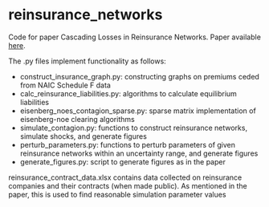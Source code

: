 # reinsurance_networks
Code for paper Cascading Losses in Reinsurance Networks. Paper available [here](https://arxiv.org/abs/1805.12222).

The .py files implement functionality as follows:
- construct_insurance_graph.py: constructing graphs on premiums ceded from NAIC Schedule F data
- calc_reinsurance_liabilities.py: algorithms to calculate equilibrium liabilities
- eisenberg_noes_contagion_sparse.py: sparse matrix implementation of eisenberg-noe clearing algorithms
- simulate_contagion.py: functions to construct reinsurance networks, simulate shocks, and generate figures
- perturb_parameters.py: functions to perturb parameters of given reinsurance networks within an uncertainty range, and generate figures
- generate_figures.py: script to generate figures as in the paper

reinsurance_contract_data.xlsx contains data collected on reinsurance companies and their contracts (when made public). As mentioned in the paper, this is used to find reasonable simulation parameter values
